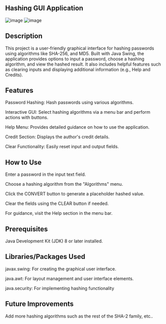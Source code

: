 ## Hashing GUI Application

![image](https://github.com/user-attachments/assets/4855b69d-90f4-4666-93cb-542a541340f8)
![image](https://github.com/user-attachments/assets/0fa4115f-d96e-4c72-bdb7-c2897ab2d2dd)





## Description
This project is a user-friendly graphical interface for hashing passwords using algorithms like SHA-256, and MD5. Built with Java Swing, the application provides options to input a password, choose a hashing algorithm, and view the hashed result. It also includes helpful features such as clearing inputs and displaying additional information (e.g., Help and Credits).

## Features
Password Hashing: Hash passwords using various algorithms.

Interactive GUI: Select hashing algorithms via a menu bar and perform actions with buttons.

Help Menu: Provides detailed guidance on how to use the application.

Credit Section: Displays the author's credit details.

Clear Functionality: Easily reset input and output fields.

## How to Use
Enter a password in the input text field.

Choose a hashing algorithm from the "Algorithms" menu.

Click the CONVERT button to generate a placeholder hashed value.

Clear the fields using the CLEAR button if needed.

For guidance, visit the Help section in the menu bar.

## Prerequisites
Java Development Kit (JDK) 8 or later installed.

## Libraries/Packages Used
javax.swing: For creating the graphical user interface.

java.awt: For layout management and user interface elements.

java.security: For implementing hashing functionality

## Future Improvements
Add more hashing algorithms such as the rest of the SHA-2 family, etc..
